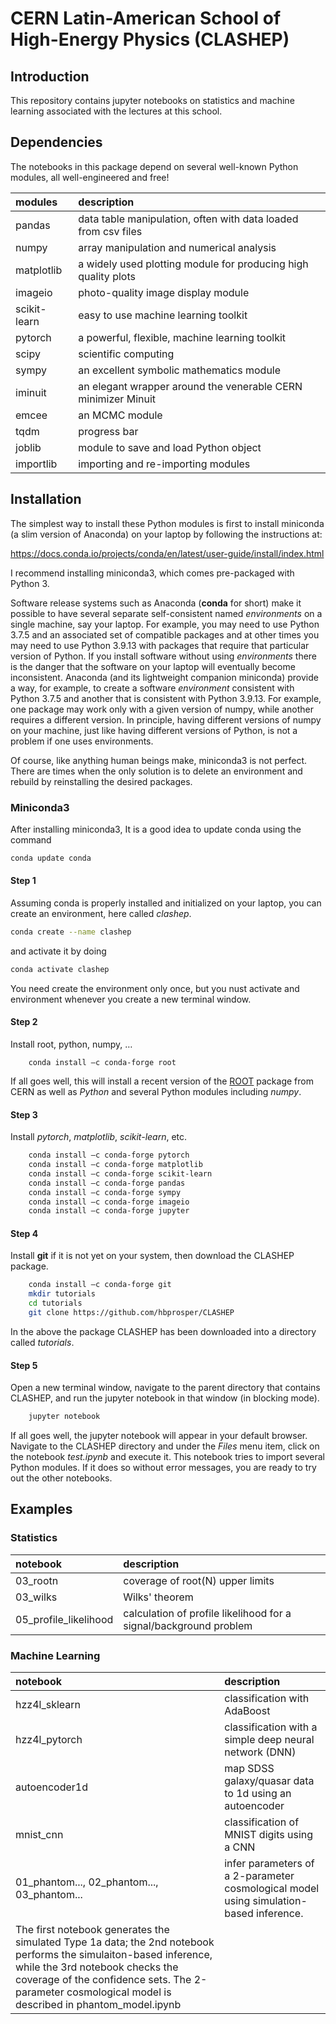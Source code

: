 # CERN Latin-American School of High-Energy Physics (CLASHEP)
## Introduction
This repository contains jupyter notebooks on statistics and machine learning associated with the lectures at this school.


## Dependencies
The notebooks in this package depend on several well-known Python
modules, all well-engineered and free!

| __modules__   | __description__     |
| :---          | :---        |
| pandas        | data table manipulation, often with data loaded from csv files |
| numpy         | array manipulation and numerical analysis      |
| matplotlib    | a widely used plotting module for producing high quality plots |
| imageio      | photo-quality image display module |
| scikit-learn  | easy to use machine learning toolkit |
| pytorch       | a powerful, flexible, machine learning toolkit |
| scipy         | scientific computing    |
| sympy        | an excellent symbolic mathematics module |
| iminuit | an elegant wrapper around the venerable CERN minimizer Minuit |
| emcee | an MCMC module |
| tqdm         | progress bar |
| joblib | module to save and load Python object |
| importlib | importing and re-importing modules |


##  Installation
The simplest way to install these Python modules is first to install miniconda (a slim version of Anaconda) on your laptop by following the instructions at:

https://docs.conda.io/projects/conda/en/latest/user-guide/install/index.html

I recommend installing miniconda3, which comes pre-packaged with Python 3.

Software release systems such as Anaconda (__conda__ for short) make
it possible to have several separate self-consistent named
*environments* on a single machine, say your laptop. For example, you
may need to use Python 3.7.5 and an associated set of compatible
packages and at other times you may need to use Python 3.9.13 with
packages that require that particular version of Python.  If you install software without using *environments* there is
the danger that the software on your laptop will eventually become
inconsistent. Anaconda (and its lightweight companion miniconda)
provide a way, for example, to create a software *environment*
consistent with Python 3.7.5 and another that is consistent with
Python 3.9.13.  For example,
one package may work only with a given version of numpy, while another
requires a different version. In principle, having different versions of numpy on
your machine, just
like having different versions of Python, is not a problem if one uses
environments.

Of course, like anything human beings make, miniconda3 is not
perfect. There are times when the only solution is to delete an
environment and rebuild by reinstalling the desired packages.

### Miniconda3

After installing miniconda3, It is a good idea to update conda using the command
```bash
conda update conda
```
#### Step 1 
Assuming conda is properly installed and initialized on your laptop, you can create an environment, here called *clashep*. 
```bash
conda create --name clashep
```
and activate it by doing
```bash
conda activate clashep
```
You need create the environment only once, but you nust activate and environment whenever you create a new terminal window.

#### Step 2 
Install root, python, numpy, …
```
	conda install –c conda-forge root
```
If all goes well, this will install a recent version of the [ROOT](https://root.cern.ch) package from CERN as well as *Python* and several Python modules including *numpy*.

#### Step 3
Install *pytorch*, *matplotlib*, *scikit-learn*, etc.
```bash
	conda install –c conda-forge pytorch
	conda install –c conda-forge matplotlib
	conda install –c conda-forge scikit-learn
	conda install –c conda-forge pandas
	conda install –c conda-forge sympy
	conda install –c conda-forge imageio
	conda install –c conda-forge jupyter
```

#### Step 4
Install __git__ if it is not yet on your system, then download the CLASHEP package.
```bash
	conda install –c conda-forge git
	mkdir tutorials
	cd tutorials
	git clone https://github.com/hbprosper/CLASHEP
```
In the above the package CLASHEP has been downloaded into a directory called *tutorials*.

#### Step 5

Open a new terminal window, navigate to the parent directory that contains CLASHEP, and run the jupyter notebook in that window (in blocking mode).
```bash
	jupyter notebook
```
If all goes well, the jupyter notebook will appear in your default browser. 
Navigate to the CLASHEP directory and under the *Files* menu item, click on the notebook *test.ipynb* and execute it. This notebook tries to import several Python modules. If it does so without error messages, you are ready to try out the other notebooks.


## Examples

### Statistics
| __notebook__   | __description__     |
| :---          | :---        |
| 03_rootn         | coverage of root(N) upper limits     |
| 03_wilks    | Wilks' theorem |
| 05_profile_likelihood     | calculation of profile likelihood for a signal/background problem |


### Machine Learning
| __notebook__   | __description__     |
| :---          | :---        |
| hzz4l_sklearn         | classification with AdaBoost     |
| hzz4l_pytorch    | classification with a simple deep neural network (DNN) |
| autoencoder1d    | map SDSS galaxy/quasar data to 1d using an autoencoder |
| mnist_cnn        | classification of MNIST digits using a CNN |
| 01_phantom..., 02_phantom..., 03_phantom... | infer parameters of a 2-parameter cosmological model using simulation-based inference.
The first notebook generates the simulated Type 1a data; the 2nd notebook performs the simulaiton-based inference, while the 3rd notebook checks the coverage of the confidence sets. The 2-parameter cosmological model is described in phantom_model.ipynb|
